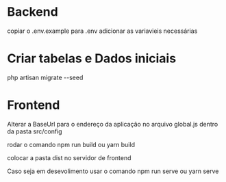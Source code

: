 # Backend
copiar o .env.example para .env
adicionar as variavieis necessárias

# Criar tabelas e Dados iniciais

php artisan migrate --seed

# Frontend
Alterar a BaseUrl para o endereço da aplicação no arquivo global.js dentro da pasta src/config

rodar o comando npm run build ou yarn build

colocar a pasta dist no servidor de frontend

Caso seja em desevolimento usar o comando npm run serve ou yarn serve